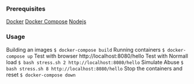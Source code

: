 ### Prerequisites
[Docker](https://docs.docker.com/install/)
[Docker Compose](https://docs.docker.com/compose/install/)
[Nodejs](https://nodejs.org/en/)
### Usage
Building an images
```$ docker-compose build```
Running containers
```$ docker-compose up```
Test with browser
http://localhost:8080/hello
Test with Normall load
```$ bash stress.sh 2 http://localhost:8080/hello```
Simulate Abuse
```$ bash stress.sh 8 http://localhost:8080/hello```
Stop the containers and reset
```$ docker-compose down```
